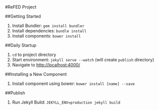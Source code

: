 #ReFED Project

##Getting Started
1. Install Bundler: `gem install bundler`
2. Install dependencies: `bundle install`
3. Install components: `bower install`

##Daily Startup
1. `cd` to project directory
2. Start environment: `jekyll serve --watch` (will create `publish` directory)
3. Navigate to [http://localhost:4000/](http://localhost:4000/)


##Installing a New Component
1. Install component using bower: `bower install [name] --save`

##Publish
1. Run Jekyll Build: `JEKYLL_ENV=production jekyll build`
